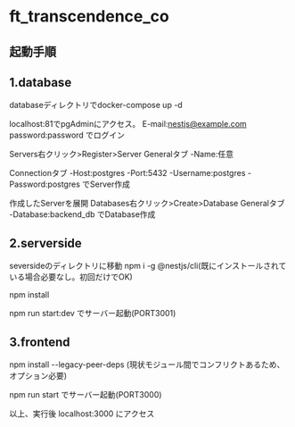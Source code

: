 # ft_transcendence_co

## 起動手順
## 1.database
databaseディレクトリでdocker-compose up -d

localhost:81でpgAdminにアクセス。
E-mail:nestjs@example.com
password:password
でログイン

Servers右クリック>Register>Server
Generalタブ
-Name:任意

Connectionタブ
-Host:postgres
-Port:5432
-Username:postgres
-Password:postgres
でServer作成

作成したServerを展開
Databases右クリック>Create>Database
Generalタブ
-Database:backend_db
でDatabase作成

## 2.serverside
seversideのディレクトリに移動
npm i -g @nestjs/cli(既にインストールされている場合必要なし。初回だけでOK)

npm install

npm run start:dev でサーバー起動(PORT3001)

## 3.frontend
npm install --legacy-peer-deps
(現状モジュール間でコンフリクトあるため、オプション必要)

npm run start でサーバー起動(PORT3000)

以上、実行後
localhost:3000 にアクセス

